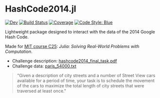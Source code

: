# HashCode2014.jl

[![Dev](https://img.shields.io/badge/docs-dev-blue.svg)](https://gdalle.github.io/HashCode2014.jl/dev/)
[![Build Status](https://github.com/gdalle/HashCode2014.jl/actions/workflows/CI.yml/badge.svg?branch=main)](https://github.com/gdalle/HashCode2014.jl/actions/workflows/CI.yml?query=branch%3Amain)
[![Coverage](https://codecov.io/gh/gdalle/HashCode2014.jl/branch/main/graph/badge.svg)](https://codecov.io/gh/gdalle/HashCode2014.jl)
[![Code Style: Blue](https://img.shields.io/badge/code%20style-blue-4495d1.svg)](https://github.com/invenia/BlueStyle)

Lightweight package designed to interact with the data of the 2014 Google Hash Code.

Made for [MIT course C25](https://github.com/mitmath/JuliaComputation): _Julia: Solving Real-World Problems with Computation_.

- Challenge description: [hashcode2014_final_task.pdf](https://storage.googleapis.com/coding-competitions.appspot.com/HC/2014/hashcode2014_final_task.pdf)
- Challenge data: [paris_54000.txt](https://storage.googleapis.com/coding-competitions.appspot.com/HC/2014/paris_54000.txt)

> "Given a description of city streets and a number of Street View cars available for a period of time, your
> task is to schedule the movement of the cars to maximize the total length of city streets that were
> traversed at least once."
